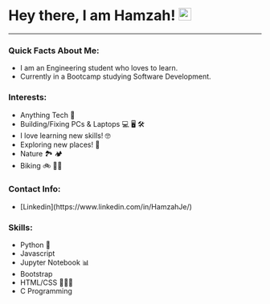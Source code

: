 # Hey there, I am Hamzah! <img src="https://media.giphy.com/media/hvRJCLFzcasrR4ia7z/giphy.gif" width="25px"></h1>
___
### Quick Facts About Me:
<ul>
<li>I am an Engineering student who loves to learn.</li>
<li>Currently in a Bootcamp studying Software Development.</li>
</ul>

### Interests:
<ul>
<li>Anything Tech 🔬</li>
<li>Building/Fixing PCs & Laptops 💻 🖥 🛠</li>
<li>I love learning new skills! 🤓</li>
<li>Exploring new places! 🚀</li>
<li>Nature 🏞 🏕</li>
<li>Biking 🚲 🚵‍♂️ </li>
</ul>

### Contact Info:
<ul>
<li>[Linkedin](https://www.linkedin.com/in/HamzahJe/)</li>
</ul>

### Skills:
<ul>
<li>Python 🐍</li>
<li>Javascript</li>
<li>Jupyter Notebook 📊</li>
<li>Bootstrap</li>
<li>HTML/CSS 👨🏼‍💻</li>
<li>C Programming</li>
</ul>
